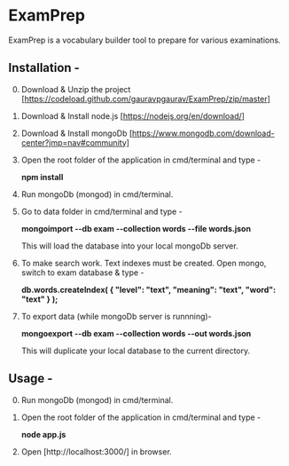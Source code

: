 # ExamPrep
ExamPrep is a vocabulary builder tool to prepare for various examinations.

## Installation -
0. Download & Unzip the project [https://codeload.github.com/gauravpgaurav/ExamPrep/zip/master]
1. Download & Install node.js [https://nodejs.org/en/download/]
2. Download & Install mongoDb [https://www.mongodb.com/download-center?jmp=nav#community]
3. Open the root folder of the application in cmd/terminal and type -

    **npm install**

4. Run mongoDb (mongod) in cmd/terminal.
5. Go to data folder in cmd/terminal and type -

      **mongoimport --db exam --collection words --file words.json**

   This will load the database into your local mongoDb server.
6. To make search work. Text indexes must be created. Open mongo, switch to exam database & type -

	**db.words.createIndex(
   {
     	"level": "text",
     	"meaning": "text",
	"word": "text"
   }
 );**


6. To export data (while mongoDb server is runnning)-

    **mongoexport --db exam --collection words --out words.json**

   This will duplicate your local database to the current directory.


## Usage -
0. Run mongoDb (mongod) in cmd/terminal.
1. Open the root folder of the application in cmd/terminal and type -

     **node app.js**
2. Open [http://localhost:3000/] in browser.
